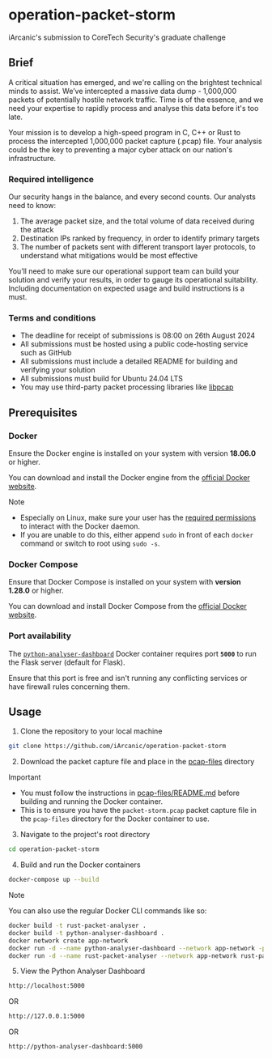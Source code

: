 # operation-packet-storm

iArcanic's submission to CoreTech Security's graduate challenge

## Brief

A critical situation has emerged, and we're calling on the brightest technical minds to assist. We’ve intercepted a massive data dump - 1,000,000 packets of potentially hostile network traffic. Time is of the essence, and we need your expertise to rapidly process and analyse this data before it's too late.

Your mission is to develop a high-speed program in C, C++ or Rust to process the intercepted 1,000,000 packet capture (.pcap) file. Your analysis could be the key to preventing a major cyber attack on our nation's infrastructure.

### Required intelligence

Our security hangs in the balance, and every second counts. Our analysts need to know:

1. The average packet size, and the total volume of data received during the attack
2. Destination IPs ranked by frequency, in order to identify primary targets
3. The number of packets sent with different transport layer protocols, to understand what mitigations would be most effective

You’ll need to make sure our operational support team can build your solution and verify your results, in order to gauge its operational suitability. Including documentation on expected usage and build instructions is a must.

### Terms and conditions

- The deadline for receipt of submissions is 08:00 on 26th August 2024
- All submissions must be hosted using a public code-hosting service such as GitHub
- All submissions must include a detailed README for building and verifying your solution
- All submissions must build for Ubuntu 24.04 LTS
- You may use third-party packet processing libraries like [libpcap](https://github.com/the-tcpdump-group/libpcap)

## Prerequisites

### Docker

Ensure the Docker engine is installed on your system with version **18.06.0** or higher.

You can download and install the Docker engine from the [official Docker website](https://www.docker.com/get-started/).

> [!NOTE]
>
> - Especially on Linux, make sure your user has the [required permissions](https://docs.docker.com/engine/install/linux-postinstall/) to interact with the Docker daemon.
> - If you are unable to do this, either append `sudo` in front of each `docker` command or switch to root using `sudo -s`.

### Docker Compose

Ensure that Docker Compose is installed on your system with **version 1.28.0** or higher.

You can download and install Docker Compose from the [official Docker website](https://docs.docker.com/compose/install/).

### Port availability

The [`python-analyser-dashboard`](https://github.com/iArcanic/operation-packet-storm/tree/main/python-analyser-dashboard) Docker container requires port **`5000`** to run the Flask server (default for Flask).

Ensure that this port is free and isn't running any conflicting services or have firewall rules concerning them.

## Usage

1. Clone the repository to your local machine

```bash
git clone https://github.com/iArcanic/operation-packet-storm
```

2. Download the packet capture file and place in the [pcap-files](https://github.com/iArcanic/operation-packet-storm/tree/main/pcap-files) directory

> [!IMPORTANT]
>
> - You must follow the instructions in [pcap-files/README.md](https://github.com/iArcanic/operation-packet-storm/tree/main/pcap-files) before building and running the Docker container.
> - This is to ensure you have the `packet-storm.pcap` packet capture file in the `pcap-files` directory for the Docker container to use.

3. Navigate to the project's root directory

```bash
cd operation-packet-storm
```

4. Build and run the Docker containers

```bash
docker-compose up --build
```

> [!NOTE]
> You can also use the regular Docker CLI commands like so:
>
> ```bash
> docker build -t rust-packet-analyser .
> docker build -t python-analyser-dashboard .
> docker network create app-network
> docker run -d --name python-analyser-dashboard --network app-network -p 5000:5000 python-analyser-dashboard
> docker run -d --name rust-packet-analyser --network app-network rust-packet-analyser
> ```

5. View the Python Analyser Dashboard

```bash
http://localhost:5000
```

OR

```bash
http://127.0.0.1:5000
```

OR

```bash
http://python-analyser-dashboard:5000
```
